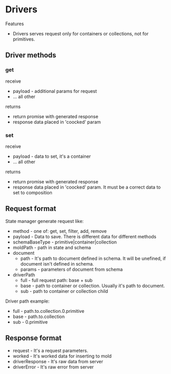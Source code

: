 # Drivers

Features

* Drivers serves request only for containers or collections, not for primitives. 

## Driver methods

### get

receive

* payload - additional params for request
* ... all other

returns

* return promise with generated response
* response data placed in 'coocked' param

### set

receive

* payload - data to set, it's a container
* ... all other

returns

* return promise with generated response
* response data placed in 'coocked' param. It must be a correct data to set to composition


## Request format
State manager generate request like:

* method - one of: get, set, filter, add, remove
* payload - Data to save. There is different data for different methods
* schemaBaseType - primitive|container|collection
* moldPath - path in state and schema
* document
  * path - It's path to document defined in schema.
           It will be unefined, if document isn't defined in schema.
  * params - parameters of document from schema
* driverPath
  * full - full request path: base + sub
  * base - path to container or collection. Usually it's path to document.
  * sub - path to container or collection child

Driver path example:

* full - path.to.collection.0.primitive
* base - path.to.collection
* sub - 0.primitive


## Response format

* request - It's a request parameters.
* worked - It's worked data for inserting to mold
* driverResponse - It's raw data from server
* driverError - It's raw error from server
